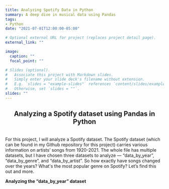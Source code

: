 ```yaml
---
title: Analyzing Spotify Data in Python
summary: A deep dive in musical data using Pandas
tags:
- Python
date: "2021-07-01T12:00:00-05:00"

# Optional external URL for project (replaces project detail page).
external_link: ""

image:
  caption: ""
  focal_point: ""

# Slides (optional).
#   Associate this project with Markdown slides.
#   Simply enter your slide deck's filename without extension.
#   E.g. `slides = "example-slides"` references `content/slides/example-slides.md`.
#   Otherwise, set `slides = ""`.
slides: ""
---
```


## <center>Analyzing a Spotify dataset using Pandas in Python</center>
<br>
For this project, I will analyze a Spotify dataset. The Spotify dataset (which can be found in my Github repository for this project) carries various information on artists’ songs from 1920-2021. The whole file has multiple datasets, but I have chosen three datasets to analyze — “data_by_year”, “data_by_genre”, and “data_by_artist”. So how exactly have songs changed over the years? What's the most popular genre on Spotify? Let’s find this out and more.

<b>Analyzing the “data_by_year” dataset</b>







